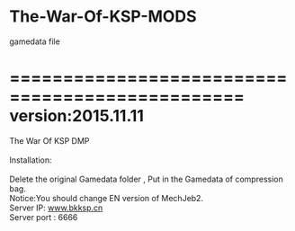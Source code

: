 # The-War-Of-KSP-MODS
gamedata file

================================================
version:2015.11.11
================================================
The War Of KSP DMP<br/><br/>
Installation:<br/><br/>
Delete the original Gamedata folder , Put in the Gamedata of compression bag.<br/>
Notice:You should change EN version of MechJeb2. <br/>
Server IP: www.bkksp.cn <br/>
Server port : 6666
